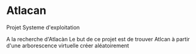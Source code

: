 # Atlacan

Projet Systeme d'exploitation

A la recherche d'Atlacàn
Le but de ce projet est de trouver Atlcan à partir d'une arborescence virtuelle créer aléatoirement
